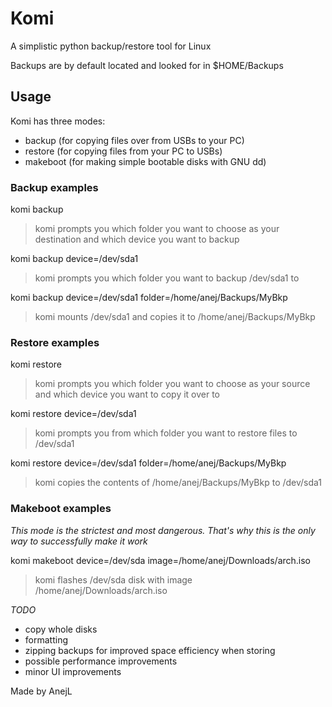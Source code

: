 # Komi

A simplistic python backup/restore tool for Linux

Backups are by default located and looked for in $HOME/Backups

## Usage
Komi has three modes:
- backup	(for copying files over from USBs to your PC)
- restore	(for copying files from your PC to USBs)
- makeboot	(for making simple bootable disks with GNU dd)


### Backup examples
komi backup

>komi prompts you which folder you want to choose as your destination and which device you want to backup

komi backup device=/dev/sda1

>komi prompts you which folder you want to backup /dev/sda1 to

komi backup device=/dev/sda1 folder=/home/anej/Backups/MyBkp

>komi mounts /dev/sda1 and copies it to /home/anej/Backups/MyBkp


### Restore examples
komi restore

>komi prompts you which folder you want to choose as your source and which device you want to copy it over to

komi restore device=/dev/sda1

>komi prompts you from which folder you want to restore files to /dev/sda1

komi restore device=/dev/sda1 folder=/home/anej/Backups/MyBkp

>komi copies the contents of /home/anej/Backups/MyBkp to /dev/sda1 

### Makeboot examples
*This mode is the strictest and most dangerous. That's why this is the only way to successfully make it work*


komi makeboot device=/dev/sda image=/home/anej/Downloads/arch.iso

>komi flashes /dev/sda disk with image /home/anej/Downloads/arch.iso 


*TODO*
- copy whole disks
- formatting
- zipping backups for improved space efficiency when storing
- possible performance improvements
- minor UI improvements

Made by AnejL
